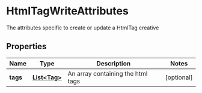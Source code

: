 

# HtmlTagWriteAttributes

The attributes specific to create or update a HtmlTag creative

## Properties

| Name | Type | Description | Notes |
|------------ | ------------- | ------------- | -------------|
|**tags** | [**List&lt;Tag&gt;**](Tag.md) | An array containing the html tags |  [optional] |




